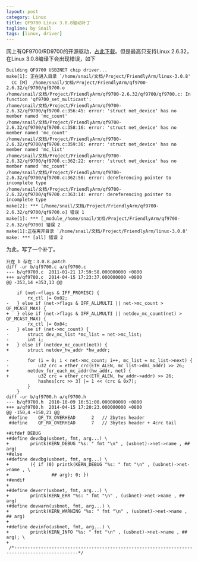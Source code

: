 ```yaml
---
layout: post
category: Linux
title: QF9700 Linux 3.0.8驱动补丁
tagline: by Snail
tags: [linux, driver]
---
```

网上有QF9700/RD9700的开源驱动，[占此下载](http://www.elite.uk.com/mike/qf9700/)。但是最高只支持Linux 2.6.32，在Linux 3.0.8编译下会出现错误，如下

    Building QF9700 USB2NET chip driver...
    make[1]: 正在进入目录 `/home/snail/文档/Project/FriendlyArm/linux-3.0.8'
      CC [M]  /home/snail/文档/Project/FriendlyArm/qf9700-2.6.32/qf9700/qf9700.o
    /home/snail/文档/Project/FriendlyArm/qf9700-2.6.32/qf9700/qf9700.c: In function 'qf9700_set_multicast':
    /home/snail/文档/Project/FriendlyArm/qf9700-2.6.32/qf9700/qf9700.c:356:45: error: 'struct net_device' has no member named 'mc_count'
    /home/snail/文档/Project/FriendlyArm/qf9700-2.6.32/qf9700/qf9700.c:358:16: error: 'struct net_device' has no member named 'mc_count'
    /home/snail/文档/Project/FriendlyArm/qf9700-2.6.32/qf9700/qf9700.c:359:36: error: 'struct net_device' has no member named 'mc_list'
    /home/snail/文档/Project/FriendlyArm/qf9700-2.6.32/qf9700/qf9700.c:362:22: error: 'struct net_device' has no member named 'mc_count'
    /home/snail/文档/Project/FriendlyArm/qf9700-2.6.32/qf9700/qf9700.c:362:56: error: dereferencing pointer to incomplete type
    /home/snail/文档/Project/FriendlyArm/qf9700-2.6.32/qf9700/qf9700.c:363:14: error: dereferencing pointer to incomplete type
    make[2]: *** [/home/snail/文档/Project/FriendlyArm/qf9700-2.6.32/qf9700/qf9700.o] 错误 1
    make[1]: *** [_module_/home/snail/文档/Project/FriendlyArm/qf9700-2.6.32/qf9700] 错误 2
    make[1]:正在离开目录 `/home/snail/文档/Project/FriendlyArm/linux-3.0.8'
    make: *** [all] 错误 2

为此，写了一个补丁。

    只在 b 存在：3.0.8.patch
    diff -ur b/qf9700.c a/qf9700.c
    --- b/qf9700.c	2011-01-21 17:59:58.000000000 +0800
    +++ a/qf9700.c	2014-04-15 17:23:37.000000000 +0800
    @@ -353,14 +353,13 @@
     
     	if (net->flags & IFF_PROMISC) {
     		rx_ctl |= 0x02;
    -	} else if (net->flags & IFF_ALLMULTI || net->mc_count > QF_MCAST_MAX) {
    +	} else if (net->flags & IFF_ALLMULTI || netdev_mc_count(net) > QF_MCAST_MAX) {
     		rx_ctl |= 0x04;
    -	} else if (net->mc_count) {
    -		struct dev_mc_list *mc_list = net->mc_list;
    -		int i;
    +	} else if (netdev_mc_count(net)) {
    +		struct netdev_hw_addr *hw_addr;
     
    -		for (i = 0; i < net->mc_count; i++, mc_list = mc_list->next) {
    -			u32 crc = ether_crc(ETH_ALEN, mc_list->dmi_addr) >> 26;
    +		netdev_for_each_mc_addr(hw_addr, net) {
    +			u32 crc = ether_crc(ETH_ALEN, hw_addr->addr) >> 26;
     			hashes[crc >> 3] |= 1 << (crc & 0x7);
     		}
     	}
    diff -ur b/qf9700.h a/qf9700.h
    --- b/qf9700.h	2010-10-09 16:51:00.000000000 +0800
    +++ a/qf9700.h	2014-04-15 17:20:23.000000000 +0800
    @@ -150,4 +150,21 @@
     #define	QF_TX_OVERHEAD		2	// 2bytes header
     #define	QF_RX_OVERHEAD		7	// 3bytes header + 4crc tail
     
    +#ifdef DEBUG
    +#define devdbg(usbnet, fmt, arg...) \
    +        printk(KERN_DEBUG "%s: " fmt "\n" , (usbnet)->net->name , ## arg)
    +#else
    +#define devdbg(usbnet, fmt, arg...) \
    +        ({ if (0) printk(KERN_DEBUG "%s: " fmt "\n" , (usbnet)->net->name , \
    +                ## arg); 0; })
    +#endif
    +
    +#define deverr(usbnet, fmt, arg...) \
    +        printk(KERN_ERR "%s: " fmt "\n" , (usbnet)->net->name , ## arg)
    +#define devwarn(usbnet, fmt, arg...) \
    +        printk(KERN_WARNING "%s: " fmt "\n" , (usbnet)->net->name , ## arg)
    +
    +#define devinfo(usbnet, fmt, arg...) \
    +        printk(KERN_INFO "%s: " fmt "\n" , (usbnet)->net->name , ## arg); \
    +
     /*----------------------------------------------------------------------------------------------*/

